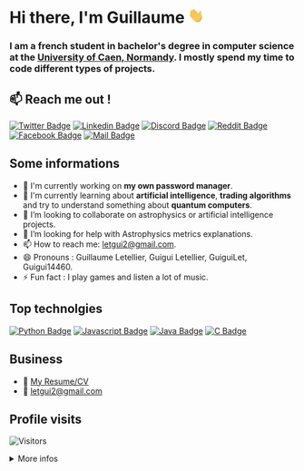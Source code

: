 # Hi there, I'm Guillaume <img src="images/hello_hand.gif" width="28px" alt="Hi !" />

### I am a french student in bachelor's degree in computer science at the [University of Caen, Normandy](http://www.unicaen.fr/). I mostly spend my time to code different types of projects.


## :mailbox: Reach me out !

[![Twitter Badge](https://img.shields.io/badge/-@GuiguiLet-1ca0f1?style=flat&labelColor=1ca0f1&logo=twitter&logoColor=white&link=https://twitter.com/GuiguiLet)](https://twitter.com/GuiguiLet) [![Linkedin Badge](https://img.shields.io/badge/-Guillaume%20Letellier-0e76a8?style=flat&labelColor=0e76a8&logo=linkedin&logoColor=white)](https://www.linkedin.com/in/guillaume-letellier-466418193/) [![Discord Badge](https://img.shields.io/badge/-Guigui-7289DA?style=flat&labelColor=7289DA&logo=discord&logoColor=white)](https://discordapp.com/users/339384664118657034/) [![Reddit Badge](https://img.shields.io/badge/-Guigui14460-FF4500?style=flat&labelColor=FF4500&logo=reddit&logoColor=white)](https://www.reddit.com/u/Guigui14460) [![Facebook Badge](https://img.shields.io/badge/-Guigui%20Letellier-4267B2?style=flat&labelColor=4267B2&logo=facebook&logoColor=white)](https://www.facebook.com/guiguiletellier.14/) [![Mail Badge](https://img.shields.io/badge/-letgui2@gmail.com-c0392b?style=flat&labelColor=c0392b&logo=gmail&logoColor=white)](mailto:letgui2@gmail.com)

<!-- [![Youtube Badge](https://img.shields.io/badge/-ProgLangLearn-e74c3c?style=flat&labelColor=e74c3c&logo=youtube&logoColor=white)](https://www.youtube.com/channel/UCIjvINHA3nQm971sv-bbFGw) -->

## Some informations
- 🔭 I'm currently working on **my own password manager**.
- 🌱 I'm currently learning about **artificial intelligence**, **trading algorithms** and try to understand something about **quantum computers**.
- 👯 I’m looking to collaborate on astrophysics or artificial intelligence projects.
- 🤔 I’m looking for help with Astrophysics metrics explanations.
- 📫 How to reach me: letgui2@gmail.com.
- 😄 Pronouns : Guillaume Letellier, Guigui Letellier, GuiguiLet, Guigui14460.
- ⚡ Fun fact : I play games and listen a lot of music.

## Top technolgies

[![Python Badge](https://img.shields.io/badge/-Python-4584b6?style=for-the-badge&labelColor=black&logo=python&logoColor=4584b6)](#) [![Javascript Badge](https://img.shields.io/badge/-Javascript-f7df1e?style=for-the-badge&labelColor=black&logo=javascript&logoColor=f7df1e)](#) [![Java Badge](https://img.shields.io/badge/-Java-db1f29?style=for-the-badge&labelColor=black&logo=java&logoColor=db1f29)](#) [![C Badge](https://img.shields.io/badge/-C-2472a6?style=for-the-badge&labelColor=black&logo=c&logoColor=2472a6)](#) 

<!-- [![PHP Badge](https://img.shields.io/badge/-PHP-8892be?style=for-the-badge&labelColor=black&logo=php&logoColor=8892be)](#) -->


## Business
- :paperclip: [My Resume/CV](documents/resume.pdf)
- :email: letgui2@gmail.com


## Profile visits

![Visitors](https://visitor-badge.laobi.icu/badge?page_id=Guigui14460.Guigui14460)

<details>
<summary>More infos</summary>

### Github stats

[![Guigui14460's github stats](https://github-readme-stats.vercel.app/api?username=Guigui14460&show_icons=true&theme=dracula&hide_border=false)](https://github.com/anuraghazra/github-readme-stats)

### Top languages used in my repos

[![Top Langs](https://github-readme-stats.vercel.app/api/top-langs/?username=Guigui14460&layout=compact)](https://github.com/anuraghazra/github-readme-stats)

<!-- &langs_count=8 -->

## Spotify songs :

[![https://spotify-github-profile.vercel.app/api/view.svg?uid=h4285qfcfvnef8jg13eigdkpo&redirect=true][https://spotify-github-profile.vercel.app/api/view.svg?uid=h4285qfcfvnef8jg13eigdkpo&cover_image=true&theme=default)]

</details>

